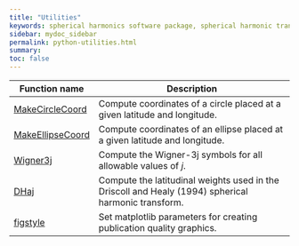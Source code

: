```yaml
---
title: "Utilities"
keywords: spherical harmonics software package, spherical harmonic transform, legendre functions, multitaper spectral analysis, fortran, Python, gravity, magnetic field
sidebar: mydoc_sidebar
permalink: python-utilities.html
summary: 
toc: false
---
```


<style>
table:nth-of-type(n) {
    display:table;
    width:100%;
}
table:nth-of-type(n) th:nth-of-type(2) {
    width:75%;
}
</style>

| Function name | Description |
| ------------- | ----------- |
| [MakeCircleCoord](pymakecirclecoord.html) | Compute coordinates of a circle placed at a given latitude and longitude. |
| [MakeEllipseCoord](pymakeellipsecoord.html) | Compute coordinates of an ellipse placed at a given latitude and longitude. |
| [Wigner3j](pywigner3j.html) | Compute the Wigner-3j symbols for all allowable values of *j*.|
| [DHaj](pydhaj.html) | Compute the latitudinal weights used in the Driscoll and Healy (1994) spherical harmonic transform. |
| [figstyle](figstyle.html) | Set matplotlib parameters for creating publication quality graphics. |
